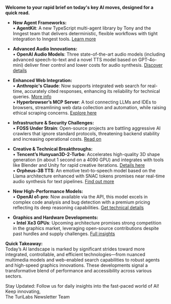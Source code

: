 **Welcome to your rapid brief on today's key AI moves, designed for a quick read.**

- **New Agent Frameworks:**  
  • **AgentKit**: A new TypeScript multi-agent library by Tony and the Inngest team that delivers deterministic, flexible workflows with tight integration to Inngest tools. [Learn more](https://github.com/inngest/agent-kit)

- **Advanced Audio Innovations:**  
  • **OpenAI Audio Models**: Three state-of-the-art audio models (including advanced speech-to-text and a novel TTS model based on GPT-4o-mini) deliver finer control and lower costs for audio synthesis. [Discover details](https://www.openai.fm/)

- **Enhanced Web Integration:**  
  • **Anthropic's Claude**: Now supports integrated web search for real-time, accurately cited responses, enhancing its reliability for technical queries. [More info](https://www.anthropic.com/news/web-search)  
  • **Hyperbrowser’s MCP Server**: A tool connecting LLMs and IDEs to browsers, streamlining web data collection and automation, while raising ethical scraping concerns. [Explore here](https://github.com/hyperbrowserai/mcp)

- **Infrastructure & Security Challenges:**  
  • **FOSS Under Strain**: Open-source projects are battling aggressive AI crawlers that ignore standard protocols, threatening backend stability and increasing operational costs. [Read on](https://thelibre.news/foss-infrastructure-is-under-attack-by-ai-companies/)

- **Creative & Technical Breakthroughs:**  
  • **Tencent’s Hunyuan3D-2-Turbo**: Accelerates high-quality 3D shape generation (in about 1 second on a 4090 GPU) and integrates with tools like Blender and Unity for rapid creative iterations. [Details here](https://github.com/Tencent/Hunyuan3D-2/commit/baab8ba18e46052246f85a2d0f48736586b84a33)  
  • **Orpheus-3B TTS**: An emotive text-to-speech model based on the Llama architecture enhanced with SNAC tokens promises near real-time audio synthesis for text pipelines. [Find out more](https://canopylabs.ai/model-releases)

- **New High-Performance Models:**  
  • **OpenAI o1-pro**: Now available via the API, this model excels in complex code analysis and bug detection with a premium pricing reflecting its deep reasoning capabilities. [Get technical details](https://platform.openai.com/docs/models/o1-pro)

- **Graphics and Hardware Developments:**  
  • **Intel Xe3 GPUs**: Upcoming architecture promises strong competition in the graphics market, leveraging open-source contributions despite past hurdles and supply challenges. [Full insights](https://chipsandcheese.com/p/looking-ahead-at-intels-xe3-gpu-architecture)

**Quick Takeaway:**  
Today’s AI landscape is marked by significant strides toward more integrated, controllable, and efficient technologies—from nuanced multimedia models and web-enabled search capabilities to robust agents and high-speed graphics innovations. These developments signal a transformative blend of performance and accessibility across various sectors.

Stay Updated: Follow us for daily insights into the fast-paced world of AI! Keep innovating,  
The TuriLabs Newsletter Team